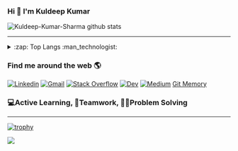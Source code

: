 ### Hi :wave: I'm Kuldeep Kumar

![Kuldeep-Kumar-Sharma github stats](https://github-readme-stats.vercel.app/api?username=Kuldeep-Kumar-Sharma&show_icons=true)

<hr>
<details>
  <summary>:zap: Top Langs :man_technologist: </summary>
 
### Stats
  ![Top Langs](https://github-readme-stats.vercel.app/api/top-langs/?username=Kuldeep-Kumar-Sharma&layout=compact)
</details>

<!--Social Channel-->

### Find me around the web 🌎

<p align="center">

[![Linkedin](https://img.shields.io/badge/LinkedIn-0077B5?style=for-the-badge&logo=linkedin&logoColor=white)](https://www.linkedin.com/in/kuldeep-kumar-9a127676/)
[![Gmail](https://img.shields.io/badge/Gmail-D14836?style=for-the-badge&logo=gmail&logoColor=white)](mailto:sharman94kuldeep@gmail.com)
[![Stack Overflow](https://img.shields.io/badge/Stack_Overflow-FE7A16?style=for-the-badge&logo=stack-overflow&logoColor=white)](https://stackoverflow.com/users/7618720/kuldeep-kumar)
[![Dev](https://img.shields.io/badge/dev.to-0A0A0A?style=for-the-badge&logo=dev.to&logoColor=white)](https://dev.to/kuldeepkumarsharma)
[![Medium](https://img.shields.io/badge/Medium-12100E?style=for-the-badge&logo=medium&logoColor=white)](https://medium.com/@sharman94kuldeep)
[Git Memory](https://gitmemory.com/Kuldeep-Kumar-Sharma)

</p>
<h3>💻Active Learning, 🤝Teamwork, 👨‍💻Problem Solving</h3> 
<hr>

[![trophy](https://github-profile-trophy.vercel.app/?username=Kuldeep-Kumar-Sharma)](https://github.com/ryo-ma/github-profile-trophy)

<p align='left'>
   <a href="#"><img src="https://visitor-badge.glitch.me/badge?page_id=39633593"></a>
</p>
